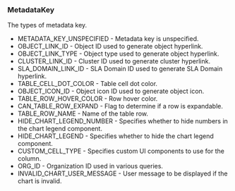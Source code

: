 ### MetadataKey
The types of metadata key.

- METADATA_KEY_UNSPECIFIED - Metadata key is unspecified.
- OBJECT_LINK_ID - Object ID used to generate object hyperlink.
- OBJECT_LINK_TYPE - Object type used to generate object hyperlink.
- CLUSTER_LINK_ID - Cluster ID used to generate cluster hyperlink.
- SLA_DOMAIN_LINK_ID - SLA Domain ID used to generate SLA Domain hyperlink.
- TABLE_CELL_DOT_COLOR - Table cell dot color.
- OBJECT_ICON_ID - Object icon ID used to generate object icon.
- TABLE_ROW_HOVER_COLOR - Row hover color.
- CAN_TABLE_ROW_EXPAND - Flag to determine if a row is expandable.
- TABLE_ROW_NAME - Name of the table row.
- HIDE_CHART_LEGEND_NUMBER - Specifies whether to hide numbers in the chart legend component.
- HIDE_CHART_LEGEND - Specifies whether to hide the chart legend component.
- CUSTOM_CELL_TYPE - Specifies custom UI components to use for the column.
- ORG_ID - Organization ID used in various queries.
- INVALID_CHART_USER_MESSAGE - User message to be displayed if the chart is invalid.
